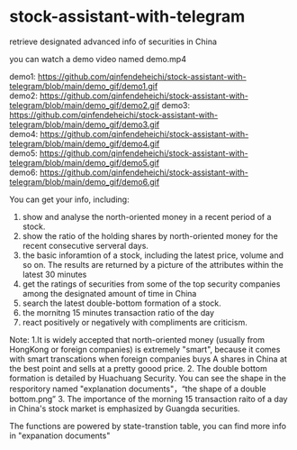 # stock-assistant-with-telegram
retrieve designated advanced info of securities in China

you can watch a demo video named demo.mp4

demo1: https://github.com/qinfendeheichi/stock-assistant-with-telegram/blob/main/demo_gif/demo1.gif   
demo2: https://github.com/qinfendeheichi/stock-assistant-with-telegram/blob/main/demo_gif/demo2.gif 
demo3: https://github.com/qinfendeheichi/stock-assistant-with-telegram/blob/main/demo_gif/demo3.gif  
demo4: https://github.com/qinfendeheichi/stock-assistant-with-telegram/blob/main/demo_gif/demo4.gif  
demo5: https://github.com/qinfendeheichi/stock-assistant-with-telegram/blob/main/demo_gif/demo5.gif  
demo6: https://github.com/qinfendeheichi/stock-assistant-with-telegram/blob/main/demo_gif/demo6.gif  

You can get your info, including:

  1. show and	analyse the north-oriented money in a recent period of a stock.
  2. show the ratio of the holding shares by north-oriented money for the recent consecutive serveral days. 
  3. the basic inforamtion of a stock, including the latest price, volume and so on. The results are returned by a picture 
  of the attributes within the latest 30 minutes
  4. get the ratings of securities from some of the top security companies among the designated amount of time in China
  5. search the latest double-bottom formation of a stock.
  6. the mornitng 15 minutes transaction ratio of the day 
  7. react positively or negatively with compliments are criticism.
 
Note:
  1.It is widely accepted that north-oriented money (usually from HongKong or foreign companies) is extremely "smart", 
  because it comes with smart transcations when foreign companies buys A shares in China at the best point and sells at a 
  pretty goood price.
  2. The double bottom formation is detailed by Huachuang Security. You can see the shape in the resporitory named "explanation documents"，“the shape of a double bottom.png”
  3. The importance of the morning 15 transaction raito of a day in China's stock market is emphasized by Guangda securities.
  
The functions are powered by state-transtion table, you can find more info in "expanation documents"



  




